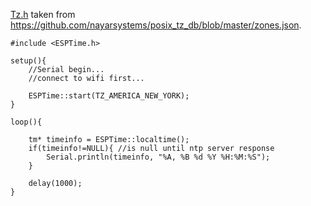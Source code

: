 
[Tz.h](https://github.com/jgvmonteiro/ESPTime/blob/master/src/Tz.h) taken from https://github.com/nayarsystems/posix_tz_db/blob/master/zones.json.

    	
     	 
	#include <ESPTime.h>
    
	setup(){
		//Serial begin...
		//connect to wifi first...
		
		ESPTime::start(TZ_AMERICA_NEW_YORK);
	}
	
	loop(){
		
		tm* timeinfo = ESPTime::localtime();
		if(timeinfo!=NULL){ //is null until ntp server response
			Serial.println(timeinfo, "%A, %B %d %Y %H:%M:%S");
		}

		delay(1000);
	}    

    

